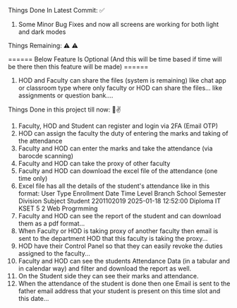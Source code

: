 Things Done In Latest Commit: ✅

1. Some Minor Bug Fixes and now all screens are working for both light and dark modes

Things Remaining: ⚠ ⚠

====== Below Feature Is Optional (And this will be time based if time will be there then this feature will be made) ======

1. HOD and Faculty can share the files (system is remaining) like chat app or classroom type where only faculty or HOD can share the files... like assignments or question bank....

Things Done in this project till now: 🚀✌
1. Faculty, HOD and Student can register and login via 2FA (Email OTP)
2. HOD can assign the faculty the duty of entering the marks and taking of the attendance
3. Faculty and HOD can enter the marks and take the attendance (via barocde scanning)
4. Faculty and HOD can take the proxy of other faculty
5. Faculty and HOD can download the excel file of the attendance (one time only)
6. Excel file has all the details of the student's attendance like in this format:
User Type	Enrollment	Date	Time	Level	Branch	School	Semester	Division	Subject
Student	2201102019	2025-01-18	12:52:00	Diploma	IT	KSET	5	        2	        Web Progrmming
7. Faculty and HOD can see the report of the student and can download them as a pdf format...
8. When Faculty or HOD is taking proxy of another faculty then email is sent to the department HOD that this faculty is taking the proxy...
9. HOD have their Control Panel so that they can easily revoke the duties assigned to the faculty...
10. Faculty and HOD can see the students Attendance Data (in a tabular and in calendar way) and filter and download the report as well.
11. On the Student side they can see their marks and attendance.
12. When the attendance of the student is done then one Email is sent to the father email address that your student is present on this time slot and this date...